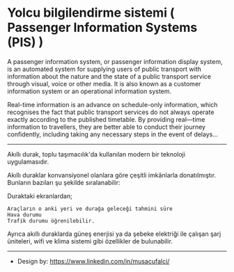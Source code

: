 # Yolcu bilgilendirme sistemi ( Passenger Information Systems (PIS) )

A passenger information system, or passenger information display system, is an automated system for supplying users of public transport with information about the nature and the state of a public transport service through visual, voice or other media. It is also known as a customer information system or an operational information system.

Real-time information is an advance on schedule-only information, which recognises the fact that public transport services do not always operate exactly according to the published timetable. By providing real—time information to travellers, they are better able to conduct their journey confidently, including taking any necessary steps in the event of delays...

________________________________________________________________________________________________________________________________________________________________

Akıllı durak, toplu taşımacılık'da kullanılan modern bir teknoloji uygulamasıdır.

Akıllı duraklar konvansiyonel olanlara göre çeşitli imkânlarla donatılmıştır. Bunların bazıları şu şekilde sıralanabilir:

Duraktaki ekranlardan;

    Araçların o anki yeri ve durağa geleceği tahmini süre
    Hava durumu
    Trafik durumu öğrenilebilir.

Ayrıca akıllı duraklarda güneş enerjisi ya da şebeke elektriği ile çalışan şarj üniteleri, wifi ve klima sistemi gibi özellikler de bulunabilir. 

________________________________________________________________________________________________________________________________________________________________

- Design by: https://www.linkedin.com/in/musacufalci/
